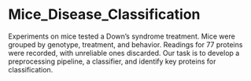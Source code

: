 # Mice_Disease_Classification

Experiments on mice tested a Down’s syndrome treatment. Mice were grouped by genotype, treatment, and behavior. Readings for 77 proteins were recorded, with unreliable ones discarded. Our task is to develop a preprocessing pipeline, a classifier, and identify key proteins for classification.
